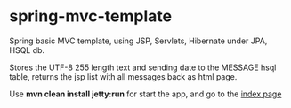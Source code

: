 spring-mvc-template
===================

Spring basic MVC template, using JSP, Servlets, Hibernate under JPA, HSQL db.

Stores the UTF-8 255 length text and sending date to the MESSAGE hsql table, returns the jsp list with all messages back as html page.

Use <b>mvn clean install jetty:run</b> for start the app, and go to the <a href="http://localhost:8080/spring-mvc-template">index page</a>
